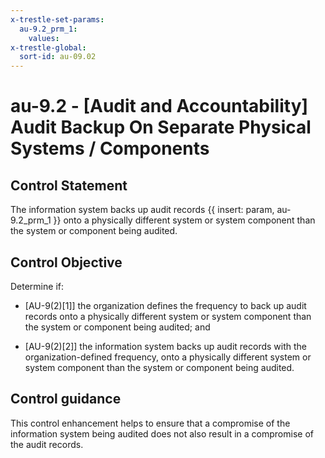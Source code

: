 ```yaml
---
x-trestle-set-params:
  au-9.2_prm_1:
    values:
x-trestle-global:
  sort-id: au-09.02
---
```


# au-9.2 - \[Audit and Accountability\] Audit Backup On Separate Physical Systems / Components

## Control Statement

The information system backs up audit records {{ insert: param, au-9.2_prm_1 }} onto a physically different system or system component than the system or component being audited.

## Control Objective

Determine if:

- \[AU-9(2)[1]\] the organization defines the frequency to back up audit records onto a physically different system or system component than the system or component being audited; and

- \[AU-9(2)[2]\] the information system backs up audit records with the organization-defined frequency, onto a physically different system or system component than the system or component being audited.

## Control guidance

This control enhancement helps to ensure that a compromise of the information system being audited does not also result in a compromise of the audit records.
